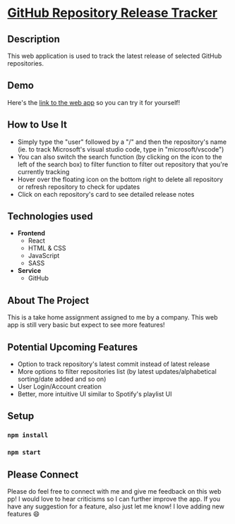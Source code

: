 # [GitHub Repository Release Tracker](https://tale97.github.io/github-repo-tracker/)

## Description

This web application is used to track the latest release of selected GitHub repositories.

## Demo

Here's the [link to the web app](https://tale97.github.io/github-repo-tracker/) so you can try it for yourself!

## How to Use It
- Simply type the "user" followed by a "/" and then the repository's name (ie. to track Microsoft's visual studio code, type in "microsoft/vscode")
- You can also switch the search function (by clicking on the icon to the left of the search box) to filter function to filter out repository that you're currently tracking
- Hover over the floating icon on the bottom right to delete all repository or refresh repository to check for updates
- Click on each repository's card to see detailed release notes

## Technologies used

- **Frontend**
  - React
  - HTML & CSS
  - JavaScript
  - SASS
- **Service**
  - GitHub
  
## About The Project
This is a take home assignment assigned to me by a company. This web app is still very basic but expect to see more features!

## Potential Upcoming Features
- Option to track repository's latest commit instead of latest release
- More options to filter repositories list (by latest updates/alphabetical sorting/date added and so on)
- User Login/Account creation
- Better, more intuitive UI similar to Spotify's playlist UI

## Setup
### `npm install`
### `npm start`

## Please Connect
Please do feel free to connect with me and give me feedback on this web pp! I would love to hear criticisms so I can further improve the app. If you have any suggestion for a feature, also just let me know! I love adding new features :smile:
